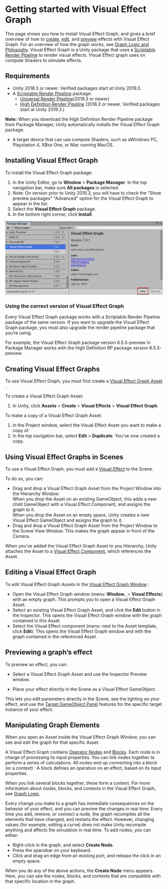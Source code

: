 # Getting started with Visual Effect Graph

This page shows you how  to install Visual Effect Graph, and gives a brief overview of how to [create](#creating-visual-effect-graphs), [edit](#editing-a-visual-effect-graph), and [preview](#previewing-a-graph-s-effects) effects with Visual Effect Graph. For an overview of how the graph works, see [Graph Logic and Philosophy](GraphLogicAndPhilosophy.md).
Visual Effect Graph is a Unity package that uses a [Scriptable Render Pipeline](https://docs.unity3d.com/Manual/ScriptableRenderPipeline.html) to render visual effects. Visual Effect graph uses on compute Shaders to simulate effects.

## Requirements
* Unity 2018.3 or newer. Verified packages start at Unity 2019.3.
* A [Scriptable Render Pipeline](https://docs.unity3d.com/Manual/ScriptableRenderPipeline.html) package:
  * [Universal Render Pipeline](https://docs.unity3d.com/Packages/com.unity.render-pipelines.universal@latest/index.html)(2019.3 or newer) 
  * [High Definition Render Pipeline](https://docs.unity3d.com/Packages/com.unity.render-pipelines.high-definition@latest/index.html?preview=1) (2018.3 or newer. Verified packages start at Unity 2019.3.) 

**Note:** When you download the High Definition Render Pipeline package from Package Manager, Unity automatically installs the Visual Effect Graph package.
* A target device that can use compute Shaders, such as aWindows PC, Playstation 4, XBox One, or Mac running MacOS.
## Installing Visual Effect Graph

To install the Visual Effect Graph package:


1. In the Unity Editor, go to __Window__ &gt; __Package Manager__. In the top navigation bar, make sure __All packages__ is selected. 
2. Note: On version prior to Unity 2019.3, you will have to check the "Show preview packages" "Advanced" option for the Visual Effect Graph to appear in the list.
3. Select the __Visual Effect Graph__ package.
4. In the bottom right corner, click __Install__.

![](Images/InstallVisualEffectGraph.png)


### Using the correct version of Visual Effect Graph
Every Visual Effect Graph package works with a Scriptable Render Pipeline package of the same version. If you want to upgrade the Visual Effect Graph package, you must also upgrade the render pipeline package that you’re using.

For example, the Visual Effect Graph package version 6.5.3-preview in Package Manager works with the High Definition RP package
version 6.5.3-preview. 

## Creating Visual Effect Graphs
To use Visual Effect Graph, you must first create a [Visual Effect Graph Asset](VisualEffectGraphAsset.md) . 

To create a Visual Effect Graph Asset:

1. In Unity, click __Assets__ &gt; __Create__ &gt; __Visual Effects__ &gt; __Visual Effect Graph__. 

To make a copy of a Visual Effect Graph Asset:

1. In the Project window, select the Visual Effect Asset you want to make a copy of.
2. In the top navigation bar, select __Edit__ &gt; __Duplicate__.  You’ve now created a copy.

## Using Visual Effect Graphs in Scenes
To use a Visual Effect Graph, you must add a [Visual Effect](#Creating-Visual-Effect-Graphs) to the Scene. 

To do so, you can:

* Drag and drop a Visual Effect Graph Asset from the Project Window into the Hierarchy Window. <br />When you drop the Asset on an existing GameObject, this adds a new child GameObject with a Visual Effect Component, and assigns the graph to it. <br />When you drop the Asset on an empty space, Unity creates a new Visual Effect GameObject and assigns the graph to it.
* Drag and drop a Visual Effect Graph Asset from the Project Window to the Scene View Window. This makes the graph appear in front of the Camera.

When you’ve added the Visual Effect Graph Asset to you Hierarchy, Unity attaches the Asset to a [Visual Effect Component](VisualEffectComponent.md), which references the Asset. 
## Editing a Visual Effect Graph
To edit Visual Effect Graph Assets in the  [Visual Effect Graph Window](VisualEffectGraphWindow.md) :

* Open the Visual Effect Graph window (menu: __Window___ &gt; __Visual Effects__) with an empty graph. This prompts you to open a Visual Effect Graph Asset.
* Select an existing Visual Effect Graph Asset, and click the __Edit__ button in the Inspector. This opens the Visual Effect Graph window with the graph contained in this Asset.
* Select the Visual Effect component (menu: next to the Asset template, click __Edit__). This opens the Visual Effect Graph window and with the graph contained in the referenced Asset.
## Previewing a graph’s effect
To preview an effect, you can:

* Select a Visual Effect Graph Asset and use the Inspector Preview window. 

* Place your effect directly in the Scene as a Visual Effect GameObject. 

This lets you edit parameters directly in the Scene, see the lighting on your effect, and use the [Target GameObject Panel](VisualEffectGraphWindow.md#target-visual-effect-gameobject) features for the specific target instance of your effect.

## Manipulating Graph Elements
When you open an Asset inside the Visual Effect Graph Window, you can see and edit the graph for that specific Asset.

A Visual Effect Graph contains [Operator Nodes](Operators.md) and [Blocks](Blocks.md). Each node is in charge of processing its input properties. You can link nodes together to perform a series of calculations. All nodes end up connecting into a block (or a context) : A block defines an operation on an effect, based on its input properties. 

When you link several blocks together, these form a context. For more information about nodes, blocks, and contexts in the Visual Effect Graph, see [Graph Logic](GraphLogicAndPhilosophy.md). 

Every change you make to a graph has immediate consequences on the behavior of your effect, and you can preview the changes in real time. Every time you add, remove, or connect a node, the graph recompiles all the elements that have changed, and restarts the effect. However, changing values (for example, editing a curve) does not make Unity recompile anything and affects the simulation in real time.
To add nodes, you can either:

* Right-click in the graph, and select __Create Node__.
* Press the spacebar on your keyboard.
* Click and drag an edge from an existing port, and release the click in an empty space.

When you do any of the above actions, the __Create Node__ menu appears. Here, you can see the nodes, blocks, and contexts that are compatible with that specific location in the graph.
